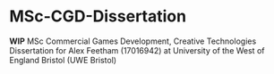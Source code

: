 # MSc-CGD-Dissertation
**WIP** MSc Commercial Games Development, Creative Technologies Dissertation for Alex Feetham (17016942) at University of the West of England Bristol (UWE Bristol)
